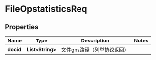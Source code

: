 # FileOpstatisticsReq

## Properties
Name | Type | Description | Notes
------------ | ------------- | ------------- | -------------
**docid** | **List&lt;String&gt;** | 文件gns路径（列举协议返回） | 
